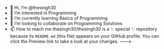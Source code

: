 - 👋 Hi, I’m @thesingh30
- 👀 I’m interested in Programming
- 🌱 I’m currently learning Basics of Programming
- 💞️ I’m looking to collaborate on Programming Solutions
- 📫 How to reach me 
thesingh30/thesingh30 is a ✨ special ✨ repository because its `README.md` (this file) appears on your GitHub profile.
You can click the Preview link to take a look at your changes.
--->
